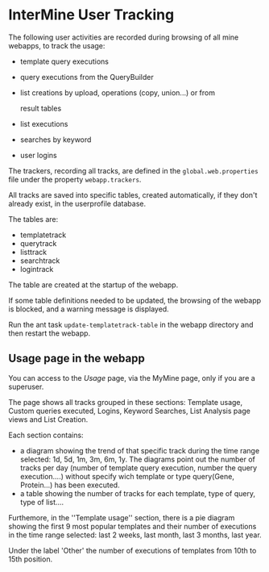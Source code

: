 # InterMine User Tracking

The following user activities are recorded during browsing of all mine webapps, to track the usage:

* template query executions
* query executions from the QueryBuilder
* list creations by upload, operations \(copy, union...\) or from

  result tables

* list executions
* searches by keyword
* user logins

The trackers, recording all tracks, are defined in the `global.web.properties` file under the property `webapp.trackers`.

All tracks are saved into specific tables, created automatically, if they don't already exist, in the userprofile database.

The tables are:

* templatetrack
* querytrack
* listtrack
* searchtrack
* logintrack

The table are created at the startup of the webapp.

If some table definitions needed to be updated, the browsing of the webapp is blocked, and a warning message is displayed.

Run the ant task `update-templatetrack-table` in the webapp directory and then restart the webapp.

## Usage page in the webapp

You can access to the _Usage_ page, via the MyMine page, only if you are a superuser.

The page shows all tracks grouped in these sections: Template usage, Custom queries executed, Logins, Keyword Searches, List Analysis page views and List Creation.

Each section contains:

* a diagram showing the trend of that specific track during the time range selected: 1d, 5d, 1m, 3m, 6m, 1y. The diagrams point out the number of tracks per day \(number of template query execution, number the query execution....\) without specify wich template or type query\(Gene, Protein...\) has been executed.
* a table showing the number of tracks for each template, type of query, type of list....

Furthemore, in the ''Template usage'' section, there is a pie diagram showing the first 9 most popular templates and their number of executions in the time range selected: last 2 weeks, last month, last 3 months, last year.

Under the label 'Other' the number of executions of templates from 10th to 15th position.

